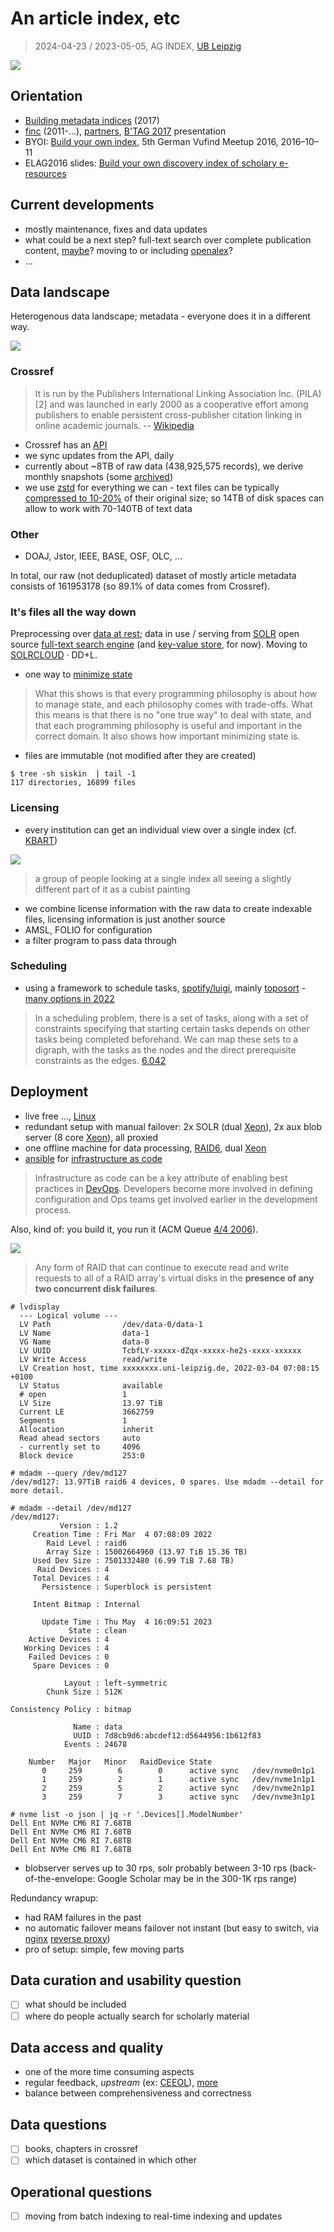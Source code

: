 # An article index, etc

> 2024-04-23 / 2023-05-05, AG INDEX, [UB Leipzig](https://www.ub.uni-leipzig.de/)

![](pipelines.jpg)

## Orientation

* [Building metadata indices](https://github.com/miku/siskin/blob/master/docs/ai-overview/slides.md) (2017)
* [finc](https://finc.info/) (2011-...), [partners](https://finc.info/anwender), [B'TAG 2017](https://github.com/miku/siskin/blob/master/docs/btag-2017/btag-2017.md) presentation
* BYOI: [Build your own index](https://freidok.uni-freiburg.de/fedora/objects/freidok:11346/datastreams/FILE1/content), 5th German Vufind Meetup 2016, 2016–10–11
* ELAG2016 slides: [Build your own discovery index of scholary e-resources](https://www.slideshare.net/slideshow/build-your-own-discovery-index-of-scholary-eresources/62855622)

## Current developments

* mostly maintenance, fixes and data updates
* what could be a next step? full-text search over complete publication
  content, [maybe](https://scholar.archive.org/)? moving to or including
[openalex](https://openalex.org/)?
* ...

## Data landscape

Heterogenous data landscape; metadata - everyone does it in a different way.

[![](LocomotivGT_Zene.jpg)](https://en.wikipedia.org/wiki/Zene_%E2%80%93_Mindenki_m%C3%A1sk%C3%A9pp_csin%C3%A1lja)

### Crossref

> It is run by the Publishers International Linking Association Inc. (PILA)[2]
> and was launched in early 2000 as a cooperative effort among publishers to
> enable persistent cross-publisher citation linking in online academic
> journals. -- [Wikipedia](https://en.wikipedia.org/wiki/Crossref)

* Crossref has an [API](https://www.crossref.org/documentation/retrieve-metadata/rest-api/)
* we sync updates from the API, daily
* currently about ~8TB of raw data (438,925,575 records), we derive monthly snapshots (some [archived](https://archive.org/details/crossref-2024-01-01))
* we use [zstd](https://en.wikipedia.org/wiki/Zstd) for everything we can -
  text files can be typically [compressed to
10-20%](https://lemire.me/blog/2021/06/30/compressing-json-gzip-vs-zstd/) of
their original size; so 14TB of disk spaces can allow to work with 70-140TB of
text data

### Other

* DOAJ, Jstor, IEEE, BASE, OSF, OLC, ...

In total, our raw (not deduplicated) dataset of mostly article metadata
consists of 161953178 (so 89.1% of data comes from Crossref).

### It's files all the way down

Preprocessing over [data at rest](https://en.wikipedia.org/wiki/Data_at_rest);
data in use / serving from [SOLR](https://en.wikipedia.org/wiki/Apache_Solr)
open source [full-text search
engine](https://en.wikipedia.org/wiki/Full-text_search) (and [key-value
store](https://github.com/ubleipzig/microblob), for now). Moving to
[SOLRCLOUD](https://solr.apache.org/guide/6_6/solrcloud.html) · DD+L.

* one way to [minimize state](https://www.worldofbs.com/minimize-state/)

> What this shows is that every programming philosophy is about how to manage
> state, and each philosophy comes with trade-offs. What this means is that
> there is no "one true way" to deal with state, and that each programming
> philosophy is useful and important in the correct domain. It also shows how
> important minimizing state is.

* files are immutable (not modified after they are created)

```shell
$ tree -sh siskin  | tail -1
117 directories, 16899 files
```

### Licensing

* every institution can get an individual view over a single index (cf. [KBART](https://www.niso.org/standards-committees/kbart))

![](view-s.jpg)

> a group of people looking at a single index all seeing a slightly different part of it as a cubist painting

* we combine license information with the raw data to create indexable files, licensing information is just another source
* AMSL, FOLIO for configuration
* a filter program to pass data through

### Scheduling

* using a framework to schedule tasks, [spotify/luigi](https://github.com/spotify/luigi/), mainly [toposort](https://en.wikipedia.org/wiki/Topological_sorting) - [many options in 2022](https://www.reddit.com/r/dataengineering/comments/s78jvx/best_job_scheduler_in_2022_airflow_dagster/)

> In a scheduling problem, there is a set of tasks, along with a set of
> constraints specifying that starting certain tasks depends on other tasks
> being completed beforehand. We can map these sets to a digraph, with the
> tasks as the nodes and the direct prerequisite constraints as the edges. [6.042](https://openlearninglibrary.mit.edu/assets/courseware/v1/ec6730f747b31e019f98b20842f6f064/asset-v1:OCW+6.042J+2T2019+type@asset+block/MIT6_042JS15_Session17.pdf)



## Deployment

* live free ..., [Linux](https://en.wikipedia.org/wiki/Linux)
* redundant setup with manual failover: 2x SOLR (dual [Xeon](https://ark.intel.com/content/www/de/de/ark/products/83361/intel-xeon-processor-e52667-v3-20m-cache-3-20-ghz.html)), 2x aux blob server (8 core [Xeon](https://www.intel.com/content/www/us/en/products/sku/64597/intel-xeon-processor-e52665-20m-cache-2-40-ghz-8-00-gts-intel-qpi/specifications.html)), all proxied
* one offline machine for data processing, [RAID6](https://en.wikipedia.org/wiki/Standard_RAID_levels#RAID_6), dual [Xeon](https://ark.intel.com/content/www/de/de/ark/products/215274/intel-xeon-gold-6326-processor-24m-cache-2-90-ghz.html)
* [ansible](https://en.wikipedia.org/wiki/Ansible_(software)) for [infrastructure as code](https://en.wikipedia.org/wiki/Infrastructure_as_code)

> Infrastructure as code can be a key attribute of enabling best practices in
> [DevOps](https://en.wikipedia.org/wiki/DevOps). Developers become more
> involved in defining configuration and Ops teams get involved earlier in the
> development process.

Also, kind of: you build it, you run it (ACM Queue [4/4 2006](https://queue.acm.org/detail.cfm?id=1142065)).

![](RAID_6.svg)

> Any form of RAID that can continue to execute read and write requests to all of a RAID array's virtual disks in the **presence of any two concurrent disk failures**.

```
# lvdisplay
  --- Logical volume ---
  LV Path                /dev/data-0/data-1
  LV Name                data-1
  VG Name                data-0
  LV UUID                TcbfLY-xxxxx-dZqx-xxxxx-he2s-xxxx-xxxxxx
  LV Write Access        read/write
  LV Creation host, time xxxxxxxx.uni-leipzig.de, 2022-03-04 07:08:15 +0100
  LV Status              available
  # open                 1
  LV Size                13.97 TiB
  Current LE             3662759
  Segments               1
  Allocation             inherit
  Read ahead sectors     auto
  - currently set to     4096
  Block device           253:0

# mdadm --query /dev/md127
/dev/md127: 13.97TiB raid6 4 devices, 0 spares. Use mdadm --detail for more detail.

# mdadm --detail /dev/md127
/dev/md127:
           Version : 1.2
     Creation Time : Fri Mar  4 07:08:09 2022
        Raid Level : raid6
        Array Size : 15002664960 (13.97 TiB 15.36 TB)
     Used Dev Size : 7501332480 (6.99 TiB 7.68 TB)
      Raid Devices : 4
     Total Devices : 4
       Persistence : Superblock is persistent

     Intent Bitmap : Internal

       Update Time : Thu May  4 16:09:51 2023
             State : clean
    Active Devices : 4
   Working Devices : 4
    Failed Devices : 0
     Spare Devices : 0

            Layout : left-symmetric
        Chunk Size : 512K

Consistency Policy : bitmap

              Name : data
              UUID : 7d8cb9d6:abcdef12:d5644956:1b612f83
            Events : 24678

    Number   Major   Minor   RaidDevice State
       0     259        6        0      active sync   /dev/nvme0n1p1
       1     259        2        1      active sync   /dev/nvme1n1p1
       2     259        5        2      active sync   /dev/nvme2n1p1
       3     259        7        3      active sync   /dev/nvme3n1p1

# nvme list -o json | jq -r '.Devices[].ModelNumber'
Dell Ent NVMe CM6 RI 7.68TB
Dell Ent NVMe CM6 RI 7.68TB
Dell Ent NVMe CM6 RI 7.68TB
Dell Ent NVMe CM6 RI 7.68TB
```

* blobserver serves up to 30 rps, solr probably between 3-10 rps (back-of-the-envelope: Google Scholar may be in the 300-1K rps range)

Redundancy wrapup:

* had RAM failures in the past
* no automatic failover means failover not instant (but easy to switch, via [nginx](https://en.wikipedia.org/wiki/Nginx) [reverse proxy](https://en.wikipedia.org/wiki/Reverse_proxy))
* pro of setup: simple, few moving parts

## Data curation and usability question

* [ ] what should be included
* [ ] where do people actually search for scholarly material

## Data access and quality

* one of the more time consuming aspects
* regular feedback, *upstream* (ex: [CEEOL](https://gist.github.com/miku/f4d97b61121f43efef5550557bc111f5)), [more](https://github.com/ubleipzig/siskin/blob/master/docs/notes/Quality.md)
* balance between comprehensiveness and correctness

## Data questions

* [ ] books, chapters in crossref
* [ ] which dataset is contained in which other

## Operational questions

* [ ] moving from batch indexing to real-time indexing and updates

